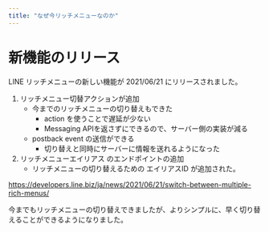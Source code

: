 ```yaml
---
title: "なぜ今リッチメニューなのか"
---
```


# 新機能のリリース
LINE リッチメニューの新しい機能が 2021/06/21 にリリースされました。
1. リッチメニュー切替アクションが追加
    - 今までのリッチメニューの切り替えもできた
      - action を使うことで遅延が少ない
      - Messaging APIを返さずにできるので、サーバー側の実装が減る
    - postback event の送信ができる
      - 切り替えと同時にサーバーに情報を送れるようになった
2. リッチメニューエイリアス のエンドポイントの追加
    - リッチメニューの切り替えるための エイリアスID が追加された。

https://developers.line.biz/ja/news/2021/06/21/switch-between-multiple-rich-menus/

今までもリッチメニューの切り替えできましたが、よりシンプルに、早く切り替えることができるようになりました。
